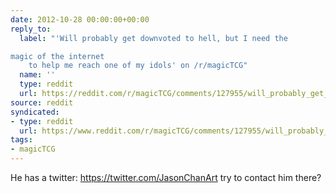 ```yaml
---
date: 2012-10-28 00:00:00+00:00
reply_to:
  label: "'Will probably get downvoted to hell, but I need the 

magic of the internet
    to help me reach one of my idols' on /r/magicTCG"
  name: ''
  type: reddit
  url: https://reddit.com/r/magicTCG/comments/127955/will_probably_get_downvoted_to_hell_but_i_need/
source: reddit
syndicated:
- type: reddit
  url: https://www.reddit.com/r/magicTCG/comments/127955/will_probably_get_downvoted_to_hell_but_i_need/c6sub2l/
tags:
- magicTCG
---
```


He has a twitter: https://twitter.com/JasonChanArt try to contact him there?